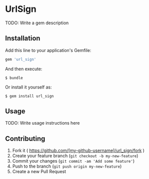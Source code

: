 # UrlSign

TODO: Write a gem description

## Installation

Add this line to your application's Gemfile:

```ruby
gem 'url_sign'
```

And then execute:

    $ bundle

Or install it yourself as:

    $ gem install url_sign

## Usage

TODO: Write usage instructions here

## Contributing

1. Fork it ( https://github.com/[my-github-username]/url_sign/fork )
2. Create your feature branch (`git checkout -b my-new-feature`)
3. Commit your changes (`git commit -am 'Add some feature'`)
4. Push to the branch (`git push origin my-new-feature`)
5. Create a new Pull Request
